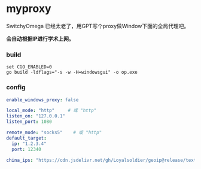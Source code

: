 # myproxy

SwitchyOmega 已经太老了，用GPT写个proxy做Window下面的全局代理吧。

**会自动根据IP进行学术上网。**


### build

```
set CGO_ENABLED=0
go build -ldflags="-s -w -H=windowsgui" -o op.exe
```

### config

```yaml
enable_windows_proxy: false

local_mode: "http"     # 或 "http"
listen_on: "127.0.0.1"
listen_port: 1080

remote_mode: "socks5"    # 或 "http"
default_target:
  ip: "1.2.3.4"
  port: 12340

china_ips: "https://cdn.jsdelivr.net/gh/Loyalsoldier/geoip@release/text/cn.txt"
```
